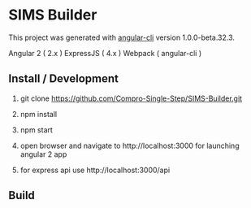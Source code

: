 # SIMS Builder

This project was generated with [angular-cli](https://github.com/angular/angular-cli) version 1.0.0-beta.32.3.

Angular 2 ( 2.x )
ExpressJS ( 4.x )
Webpack ( angular-cli )

Install / Development
---------------------
1) git clone https://github.com/Compro-Single-Step/SIMS-Builder.git

2) npm install

3) npm start

4) open browser and navigate to http://localhost:3000 for launching angular 2 app

5) for express api use http://localhost:3000/api

Build
----------------------------
